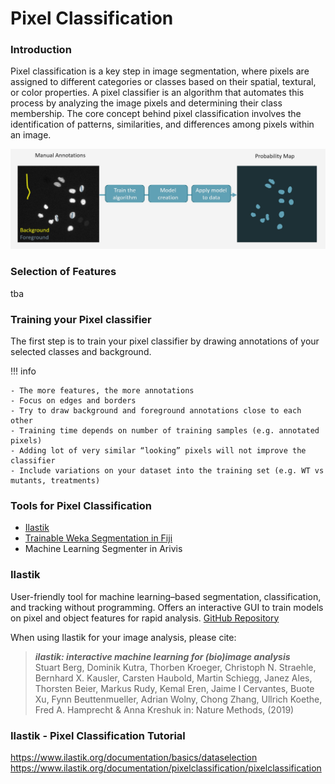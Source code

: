 # Pixel Classification

### Introduction
Pixel classification is a key step in image segmentation, where pixels are assigned to different categories or classes 
based on their spatial, textural, or color properties. A pixel classifier is an algorithm that automates this process 
by analyzing the image pixels and determining their class membership. The core concept behind pixel classification 
involves the identification of patterns, similarities, and differences among pixels within an image. 

![Principle of Pixel Classification](pixelclassification_1.jpg)

### Selection of Features
tba

### Training your Pixel classifier

The first step is to train your pixel classifier by drawing annotations of your selected classes and background.

!!! info
	
	- The more features, the more annotations
	- Focus on edges and borders
	- Try to draw background and foreground annotations close to each other
	- Training time depends on number of training samples (e.g. annotated pixels)
	- Adding lot of very similar “looking” pixels will not improve the classifier
	- Include variations on your dataset into the training set (e.g. WT vs mutants, treatments)


### Tools for Pixel Classification

- [Ilastik](https://www.ilastik.org)
- [Trainable Weka Segmentation in Fiji](https://imagej.net/plugins/tws/)
- Machine Learning Segmenter in Arivis

### Ilastik
User-friendly tool for machine learning–based segmentation, classification, and tracking without programming. 
Offers an interactive GUI to train models on pixel and object features for rapid analysis. 
[GitHub Repository](https://github.com/ilastik/ilastik)

When using Ilastik for your image analysis, please cite:

>***ilastik: interactive machine learning for (bio)image analysis*** <br>
Stuart Berg, Dominik Kutra, Thorben Kroeger, Christoph N. Straehle, Bernhard X. Kausler, Carsten Haubold, 
Martin Schiegg, Janez Ales, Thorsten Beier, Markus Rudy, Kemal Eren, Jaime I Cervantes, Buote Xu, Fynn Beuttenmueller, Adrian Wolny, Chong Zhang, Ullrich Koethe, Fred A. Hamprecht & Anna Kreshuk
in: Nature Methods, (2019)

### Ilastik - Pixel Classification Tutorial
https://www.ilastik.org/documentation/basics/dataselection
https://www.ilastik.org/documentation/pixelclassification/pixelclassification
